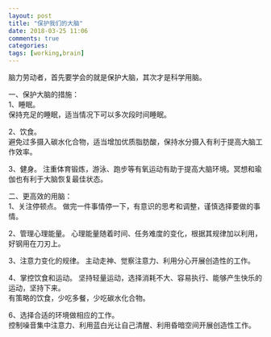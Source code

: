 ```yaml
---
layout: post
title: "保护我们的大脑"
date: 2018-03-25 11:06
comments: true
categories: 
tags: [working,brain]
---
```

脑力劳动者，首先要学会的就是保护大脑，其次才是科学用脑。  

一、保护大脑的措施：  
1、睡眠。  
保持充足的睡眠，适当情况下可以多次段时间睡眠。  

2、饮食。  
避免过多摄入碳水化合物，适当增加优质脂肪酸，保持水分摄入有利于提高大脑工作效率。  

3、健身。
注重体育锻炼，游泳、跑步等有氧运动有助于提高大脑环境。冥想和瑜伽也有利于大脑恢复最佳状态。  

二、更高效的用脑：  
1、关注停顿点。
做完一件事情停一下，有意识的思考和调整，谨慎选择要做的事情。

2、管理心理能量。
心理能量随着时间、任务难度的变化，根据其规律加以利用，好钢用在刀刃上。  

3、注意力变化的规律。
主动走神、觉察注意力、利用分心开展创造性的工作。  

4、掌控饮食和运动。
坚持轻量运动，选择消耗不大、容易执行、能够产生快乐的运动，坚持下来。  
有策略的饮食，少吃多餐，少吃碳水化合物。  

6、选择合适的环境做相应的工作。  
控制噪音集中注意力、利用蓝白光让自己清醒、利用昏暗空间开展创造性工作。

